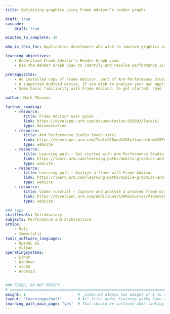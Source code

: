 ```yaml
---
title: Optimizing graphics using Frame Advisor’s render graphs

draft: true
cascade:
    draft: true

minutes_to_complete: 30

who_is_this_for: Application developers who wish to improve graphics performance.

learning_objectives:
    - Understand Frame Advisor's Render Graph view
    - Use the Render Graph view to identify and resolve performance issues in your application

prerequisites:
    - An installed copy of Frame Advisor, part of Arm Performance Studio. [You can download Arm Performance Studio for free.](https://developer.arm.com/Tools%20and%20Software/Arm%20Performance%20Studio#Downloads)
    - A supported Android device, if you wish to analyze your own applications.
    - Some basic familiarity with Frame Advisor. To get started, read [“Frame Advisor”](../ams/fa) in _Get started with Arm Performance Studio for Mobile_.

author: Mark Thurman

further_reading:
    - resource:
        title: Frame Advisor user guide
        link: https://developer.arm.com/documentation/102693/latest/
        type: documentation
    - resource:
        title: Arm Performance Studio (main site)
        link: https://developer.arm.com/Tools%20and%20Software/Arm%20Performance%20Studio%20for%20Mobile
        type: website
    - resource:
        title: Learning path – Get started with Arm Performance Studio for mobile
        link: https://learn.arm.com/learning-paths/mobile-graphics-and-gaming/ams/fa
        type: website
    - resource:
        title: Learning path – Analyze a frame with Frame Advisor
        link: https://learn.arm.com/learning-paths/mobile-graphics-and-gaming/analyze_a_frame_with_frame_advisor
        type: website
    - resource:
        title: Video tutorial – Capture and analyze a problem frame with Frame Advisor
        link: https://developer.arm.com/Additional%20Resources/Video%20Tutorials/Capture%20and%20analyze%20a%20problem%20frame%20with%20Frame%20Advisor
        type: website

### Tags
skilllevels: Introductory
subjects: Performance and Architecture
armips:
    - Mali
    - Immortalis
tools_software_languages:
    - OpenGL ES
    - Vulkan
operatingsystems:
    - Linux
    - Windows
    - macOS
    - Android


### FIXED, DO NOT MODIFY
# ================================================================================
weight: 1                       # _index.md always has weight of 1 to order correctly
layout: "learningpathall"       # All files under learning paths have this same wrapper
learning_path_main_page: "yes"  # This should be surfaced when looking for related content. Only set for _index.md of learning path content.
---
```

